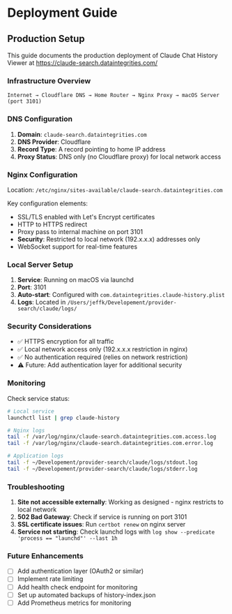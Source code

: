 # Deployment Guide

## Production Setup

This guide documents the production deployment of Claude Chat History Viewer at https://claude-search.dataintegrities.com/

### Infrastructure Overview

```
Internet → Cloudflare DNS → Home Router → Nginx Proxy → macOS Server (port 3101)
```

### DNS Configuration

1. **Domain**: `claude-search.dataintegrities.com`
2. **DNS Provider**: Cloudflare
3. **Record Type**: A record pointing to home IP address
4. **Proxy Status**: DNS only (no Cloudflare proxy) for local network access

### Nginx Configuration

Location: `/etc/nginx/sites-available/claude-search.dataintegrities.com`

Key configuration elements:
- SSL/TLS enabled with Let's Encrypt certificates
- HTTP to HTTPS redirect
- Proxy pass to internal machine on port 3101
- **Security**: Restricted to local network (192.x.x.x) addresses only
- WebSocket support for real-time features

### Local Server Setup

1. **Service**: Running on macOS via launchd
2. **Port**: 3101
3. **Auto-start**: Configured with `com.dataintegrities.claude-history.plist`
4. **Logs**: Located in `/Users/jeffk/Developement/provider-search/claude/logs/`

### Security Considerations

- ✅ HTTPS encryption for all traffic
- ✅ Local network access only (192.x.x.x restriction in nginx)
- ✅ No authentication required (relies on network restriction)
- ⚠️ Future: Add authentication layer for additional security

### Monitoring

Check service status:
```bash
# Local service
launchctl list | grep claude-history

# Nginx logs
tail -f /var/log/nginx/claude-search.dataintegrities.com.access.log
tail -f /var/log/nginx/claude-search.dataintegrities.com.error.log

# Application logs
tail -f ~/Developement/provider-search/claude/logs/stdout.log
tail -f ~/Developement/provider-search/claude/logs/stderr.log
```

### Troubleshooting

1. **Site not accessible externally**: Working as designed - nginx restricts to local network
2. **502 Bad Gateway**: Check if service is running on port 3101
3. **SSL certificate issues**: Run `certbot renew` on nginx server
4. **Service not starting**: Check launchd logs with `log show --predicate 'process == "launchd"' --last 1h`

### Future Enhancements

- [ ] Add authentication layer (OAuth2 or similar)
- [ ] Implement rate limiting
- [ ] Add health check endpoint for monitoring
- [ ] Set up automated backups of history-index.json
- [ ] Add Prometheus metrics for monitoring
